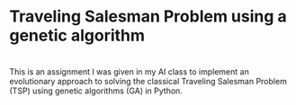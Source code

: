 # Traveling Salesman Problem using a genetic algorithm
# 
This is an assignment I was given in my AI class to implement an evolutionary approach to solving the classical Traveling Salesman Problem (TSP) using genetic algorithms (GA) in Python.
